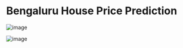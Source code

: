 # Bengaluru House Price Prediction

![image](https://user-images.githubusercontent.com/92395503/169653458-c79bd7bc-7124-4ea8-a63a-ee450e7501cd.png)

![image](https://user-images.githubusercontent.com/92395503/169653473-c8c9854e-9962-4761-be71-80c31bf28200.png)

